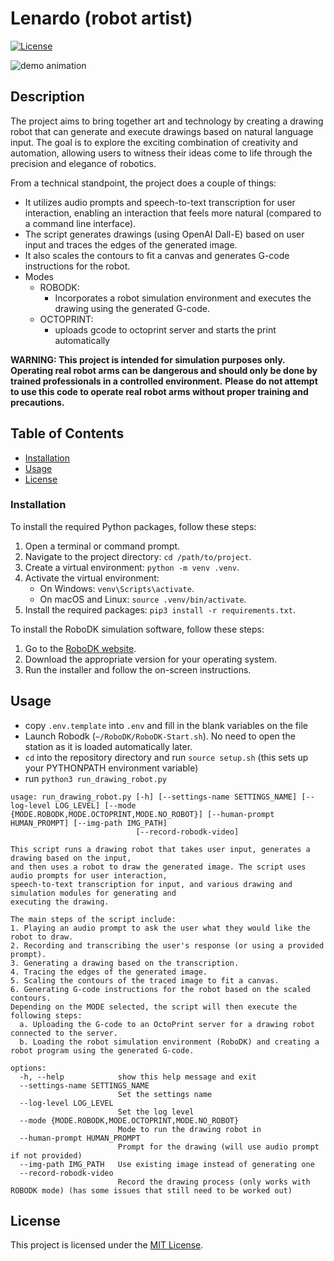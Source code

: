 # Lenardo (robot artist)

[![License](https://img.shields.io/badge/license-MIT-blue.svg)](LICENSE)

![demo animation](demo.gif)

## Description

The project aims to bring together art and technology by creating a drawing robot that can generate and execute drawings based on natural language input. The goal is to explore the exciting combination of creativity and automation, allowing users to witness their ideas come to life through the precision and elegance of robotics.

From a technical standpoint, the project does a couple of things:
- It utilizes audio prompts and speech-to-text transcription for user interaction, enabling an interaction that feels more natural (compared to a command line interface). 
- The script generates drawings (using OpenAI Dall-E) based on user input and traces the edges of the generated image. 
- It also scales the contours to fit a canvas and generates G-code instructions for the robot. 
- Modes
  - ROBODK:
    - Incorporates a robot simulation environment and executes the drawing using the generated G-code.
  - OCTOPRINT:
    - uploads gcode to octoprint server and starts the print automatically

**WARNING: This project is intended for simulation purposes only. Operating real robot arms can be dangerous and should only be done by trained professionals in a controlled environment.**
**Please do not attempt to use this code to operate real robot arms without proper training and precautions.**

## Table of Contents

- [Installation](#installation)
- [Usage](#usage)
- [License](#license)


### Installation

To install the required Python packages, follow these steps:

1. Open a terminal or command prompt.
2. Navigate to the project directory: `cd /path/to/project`.
3. Create a virtual environment: `python -m venv .venv`.
4. Activate the virtual environment:
    - On Windows: `venv\Scripts\activate`.
    - On macOS and Linux: `source .venv/bin/activate`.
5. Install the required packages: `pip3 install -r requirements.txt`.

To install the RoboDK simulation software, follow these steps:

1. Go to the [RoboDK website](https://robodk.com/).
2. Download the appropriate version for your operating system.
3. Run the installer and follow the on-screen instructions.

## Usage
- copy `.env.template` into `.env` and fill in the blank variables on the file
- Launch Robodk (`~/RoboDK/RoboDK-Start.sh`). No need to open the station as it is loaded automatically later.
- `cd` into the repository directory and run `source setup.sh` (this sets up your PYTHONPATH environment variable)
- run `python3 run_drawing_robot.py`

```
usage: run_drawing_robot.py [-h] [--settings-name SETTINGS_NAME] [--log-level LOG_LEVEL] [--mode {MODE.ROBODK,MODE.OCTOPRINT,MODE.NO_ROBOT}] [--human-prompt HUMAN_PROMPT] [--img-path IMG_PATH]
                            [--record-robodk-video]

This script runs a drawing robot that takes user input, generates a drawing based on the input,
and then uses a robot to draw the generated image. The script uses audio prompts for user interaction,
speech-to-text transcription for input, and various drawing and simulation modules for generating and
executing the drawing.

The main steps of the script include:
1. Playing an audio prompt to ask the user what they would like the robot to draw.
2. Recording and transcribing the user's response (or using a provided prompt).
3. Generating a drawing based on the transcription.
4. Tracing the edges of the generated image.
5. Scaling the contours of the traced image to fit a canvas.
6. Generating G-code instructions for the robot based on the scaled contours.
Depending on the MODE selected, the script will then execute the following steps:
  a. Uploading the G-code to an OctoPrint server for a drawing robot connected to the server.
  b. Loading the robot simulation environment (RoboDK) and creating a robot program using the generated G-code.

options:
  -h, --help            show this help message and exit
  --settings-name SETTINGS_NAME
                        Set the settings name
  --log-level LOG_LEVEL
                        Set the log level
  --mode {MODE.ROBODK,MODE.OCTOPRINT,MODE.NO_ROBOT}
                        Mode to run the drawing robot in
  --human-prompt HUMAN_PROMPT
                        Prompt for the drawing (will use audio prompt if not provided)
  --img-path IMG_PATH   Use existing image instead of generating one
  --record-robodk-video
                        Record the drawing process (only works with ROBODK mode) (has some issues that still need to be worked out)
```

## License

This project is licensed under the [MIT License](LICENSE.txt).

